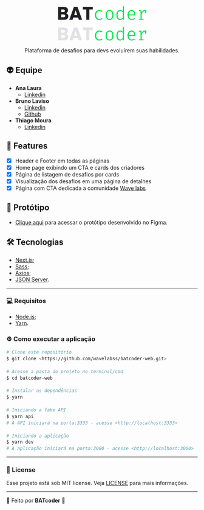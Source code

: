<p align="center">
  <img src="./.github/BATcoder-dark.png">
</p>
<p align="center">
  <img src="./.github/BATcoder-light.png">
</p>

<p align="center">Plataforma de desafios para devs evoluírem suas habilidades.</p>


## :alien: Equipe

- **Ana Laura**
  - <a href="https://www.linkedin.com/in/ana-laura-pereira-mariano-060b0b189/">Linkedin</a>
- **Bruno Laviso**
  - <a href="https://www.linkedin.com/in/ana-laura-pereira-mariano-060b0b189/">Linkedin</a>
  - <a href="https://github.com/brunolaviso">Github</a>
- **Thiago Moura**
  - <a href="https://www.linkedin.com/in/ana-laura-pereira-mariano-060b0b189/">Linkedin</a>
## :rocket: Features

- [X] Header e Footer em todas as páginas
- [X] Home page exibindo um CTA e cards dos criadores
- [X] Página de listagem de desafios por cards
- [X] Visualização dos desafios em uma página de detalhes
- [X] Página com CTA dedicada a comunidade <a href="https://discord.gg/AHbF8BK">Wave labs</a>

## 🎨 Protótipo
- [Clique aqui](https://www.figma.com/file/p1qp5U1v5bhggnSMBN5SqB/Projeto-batcoder?node-id=0%3A1) para acessar o protótipo desenvolvido no Figma.
## :hammer_and_wrench: Tecnologias

- [Next.js](https://nextjs.org/);
- [Sass](https://sass-lang.com/);
- [Axios](https://github.com/axios/axios);
- [JSON Server](https://www.npmjs.com/package/json-server).

---

### :computer: Requisitos

- [Node.js](https://nodejs.org/en/);
- [Yarn](https://yarnpkg.com/).

### ⚙️ Como executar a aplicação

```bash
# Clone este repositório
$ git clone <https://github.com/wavelabss/batcoder-web.git>

# Acesse a pasta do projeto no terminal/cmd
$ cd batcoder-web

# Instalar as dependências
$ yarn

# Iniciando a fake API
$ yarn api
# A API iniciará na porta:3333 - acesse <http://localhost:3333>

# Iniciando a aplicação
$ yarn dev
# A aplicação iniciará na porta:3000 - acesse <http://localhost:3000>

```

---

### :memo: License
Esse projeto está sob MIT license. Veja [LICENSE](https://github.com/wavelabss/batcoder-web/blob/main/LICENSE) para mais informações.

---

:construction_worker: Feito por **BATcoder** :green_heart:
